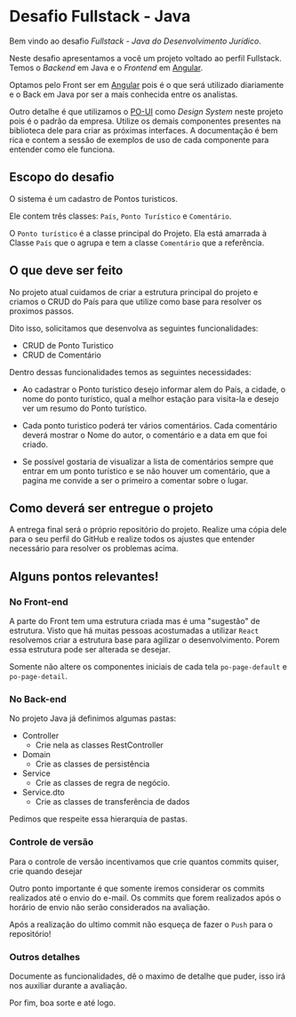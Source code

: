 # Desafio Fullstack - Java

Bem vindo ao desafio *Fullstack - Java do Desenvolvimento Jurídico*.

Neste desafio apresentamos a você um projeto voltado ao perfil Fullstack. Temos o *Backend* em Java e o *Frontend* em [Angular](https://angular.io/).

Optamos pelo Front ser em [Angular](https://angular.io/) pois é o que será utilizado diariamente e o Back em Java por ser a mais conhecida entre os analistas.

Outro detalhe é que utilizamos o [PO-UI](https://po-ui.io/) como *Design System* neste projeto pois é o padrão da empresa. Utilize os demais componentes presentes na biblioteca dele para criar as próximas interfaces. A documentação é bem rica e contem a sessão de exemplos de uso de cada componente para entender como ele funciona.

## Escopo do desafio

O sistema é um cadastro de Pontos turisticos. 

Ele contem três classes: `País`, `Ponto Turístico` e `Comentário`.

O `Ponto turístico` é a classe principal do Projeto. Ela está amarrada à Classe `País` que o agrupa e tem a classe `Comentário` que a referência.

## O que deve ser feito

No projeto atual cuidamos de criar a estrutura principal do projeto e criamos o CRUD do País para que utilize como base para resolver os proximos passos.

Dito isso, solicitamos que desenvolva as seguintes funcionalidades:

- CRUD de Ponto Turistico
- CRUD de Comentário

Dentro dessas funcionalidades temos as seguintes necessidades:

- Ao cadastrar o Ponto turistico desejo informar alem do País, a cidade, o nome do ponto turístico, qual a melhor estação para visita-la e desejo ver um resumo do Ponto turístico.

- Cada ponto turistico poderá ter vários comentários. Cada comentário deverá mostrar o Nome do autor, o comentário e a data em que foi criado.

- Se possível gostaria de visualizar a lista de comentários sempre que entrar em um ponto turístico e se não houver um comentário, que a pagina me convide a ser o primeiro a comentar sobre o lugar.


## Como deverá ser entregue o projeto

A entrega final será o próprio repositório do projeto. Realize uma cópia dele para o seu perfil do GitHub e realize todos os ajustes que entender necessário para resolver os problemas acima.

## Alguns pontos relevantes!

### No Front-end
A parte do Front tem uma estrutura criada mas é uma "sugestão" de estrutura. Visto que há muitas pessoas acostumadas a utilizar `React` resolvemos criar a estrutura base para agilizar o desenvolvimento. Porem essa estrutura pode ser alterada se desejar. 

Somente não altere os componentes iniciais de cada tela `po-page-default` e `po-page-detail`. 

### No Back-end

No projeto Java já definimos algumas pastas:

- Controller
  - Crie nela as classes RestController
- Domain
  - Crie as classes de persistência
- Service
  - Crie as classes de regra de negócio.
- Service.dto
  - Crie as classes de transferência de dados

Pedimos que respeite essa hierarquia de pastas.

### Controle de versão

Para o controle de versão incentivamos que crie quantos commits quiser, crie quando desejar

Outro ponto importante é que somente iremos considerar os commits realizados até o envio do e-mail. Os commits que forem realizados após o horário de envio não serão considerados na avaliação.

Após a realização do ultimo commit não esqueça de fazer o `Push` para o repositório!

### Outros detalhes

Documente as funcionalidades, dê o maximo de detalhe que puder, isso irá nos auxiliar durante a avaliação.

Por fim, boa sorte e até logo.
